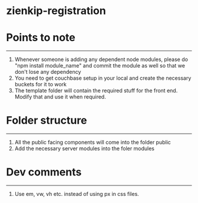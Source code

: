 # zienkip-registration

# Points to note
----------------
1. Whenever someone is adding any dependent node modules, please do "npm install module_name" and commit the module as well so that we don't lose any dependency
2. You need to get couchbase setup in your local and create the necessary buckets for it to work
3. The template folder will contain the required stuff for the front end. Modify that and use it when required.

# Folder structure
------------------
1. All the public facing components will come into the folder public
2. Add the necessary server modules into the foler modules

# Dev comments
--------------
1. Use em, vw, vh etc. instead of using px in css files.
